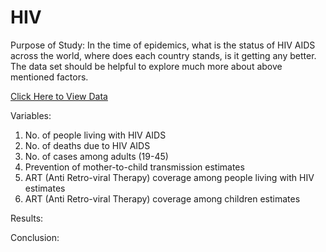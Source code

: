 # HIV

Purpose of Study: In the time of epidemics, what is the status of HIV AIDS across the world, where does each country stands, is it getting any better. The data set should be helpful to explore much more about above mentioned factors.

[Click Here to View Data](https://www.kaggle.com/datasets/imdevskp/hiv-aids-dataset?select=art_coverage_by_country_clean.csv)

Variables:
1. No. of people living with HIV AIDS
2. No. of deaths due to HIV AIDS
3. No. of cases among adults (19-45)
4. Prevention of mother-to-child transmission estimates
5. ART (Anti Retro-viral Therapy) coverage among people living with HIV estimates
6. ART (Anti Retro-viral Therapy) coverage among children estimates

Results:

Conclusion:

